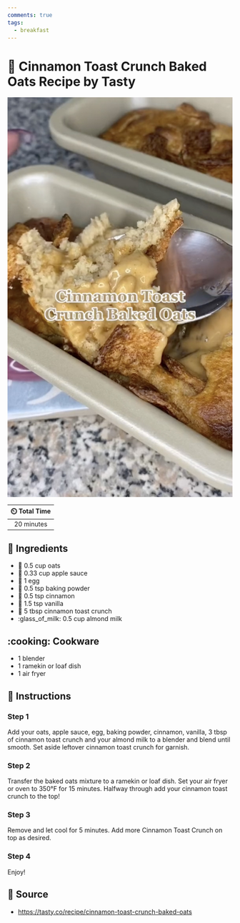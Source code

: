 ```yaml
---
comments: true
tags:
  - breakfast
---
```

# :bowl_with_spoon: Cinnamon Toast Crunch Baked Oats Recipe by Tasty

![Cinnamon Toast Crunch Baked Oats Recipe by Tasty](../assets/images/cinnamon-toast-crunch-baked-oats-recipe-by-tasty.jpg)

| :timer_clock: Total Time |
|:-----------------------: |
| 20 minutes |

## :salt: Ingredients

- :ear_of_rice: 0.5 cup oats
- :apple: 0.33 cup apple sauce
- :egg: 1 egg
- :dash: 0.5 tsp baking powder
- :custard: 0.5 tsp cinnamon
- :ice_cream: 1.5 tsp vanilla
- :bowl_with_spoon: 5 tbsp cinnamon toast crunch
- :glass_of_milk: 0.5 cup almond milk

## :cooking: Cookware

- 1 blender
- 1 ramekin or loaf dish
- 1 air fryer

## :pencil: Instructions

### Step 1

Add your oats, apple sauce, egg, baking powder, cinnamon, vanilla, 3 tbsp of cinnamon toast crunch and your almond milk
to a blender and blend until smooth. Set aside leftover cinnamon toast crunch for garnish.

### Step 2

Transfer the baked oats mixture to a ramekin or loaf dish. Set your air fryer or oven to 350°F for 15 minutes. Halfway
through add your cinnamon toast crunch to the top!

### Step 3

Remove and let cool for 5 minutes. Add more Cinnamon Toast Crunch on top as desired.

### Step 4

Enjoy!

## :link: Source

- <https://tasty.co/recipe/cinnamon-toast-crunch-baked-oats>
